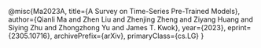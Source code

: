 @misc{Ma2023A,
      title={A Survey on Time-Series Pre-Trained Models}, 
      author={Qianli Ma and Zhen Liu and Zhenjing Zheng and Ziyang Huang and Siying Zhu and Zhongzhong Yu and James T. Kwok},
      year={2023},
      eprint={2305.10716},
      archivePrefix={arXiv},
      primaryClass={cs.LG}
}